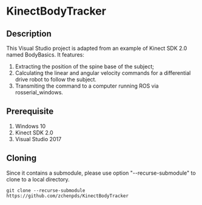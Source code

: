 # KinectBodyTracker

## Description
This Visual Studio project is adapted from an example of Kinect SDK 2.0 named BodyBasics. It features:
1. Extracting the position of the spine base of the subject;
1. Calculating the linear and angular velocity commands for a differential drive robot to follow the subject.
1. Transmiting the command to a computer running ROS via rosserial_windows.


## Prerequisite
1. Windows 10
1. Kinect SDK 2.0
1. Visual Studio 2017

## Cloning

Since it contains a submodule, please use option "--recurse-submodule" to clone to a local directory.
```
git clone --recurse-submodule https://github.com/zchenpds/KinectBodyTracker
```
